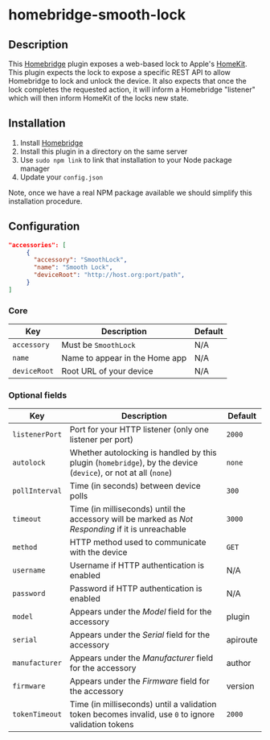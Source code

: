 # homebridge-smooth-lock

## Description

This [Homebridge](https://github.com/homebridge/homebridge) plugin exposes a web-based lock to Apple's [HomeKit](http://www.apple.com/ios/home/). This plugin expects the lock to expose a specific REST API to allow Homebridge to lock and unlock the device. It also expects that once the lock completes the requested action, it will inform a Homebridge "listener" which will then inform HomeKit of the locks new state.

## Installation

1. Install [Homebridge](https://github.com/homebridge/homebridge#installation)
2. Install this plugin in a directory on the same server
3. Use `sudo npm link` to link that installation to your Node package manager
4. Update your `config.json`

Note, once we have a real NPM package available we should simplify this installation procedure.

## Configuration

```json
"accessories": [
     {
       "accessory": "SmoothLock",
       "name": "Smooth Lock",
       "deviceRoot": "http://host.org:port/path",
     }
]
```
### Core
| Key          | Description                    | Default |
| ------------ | ------------------------------ | ------- |
| `accessory`  | Must be `SmoothLock`           | N/A     |
| `name`       | Name to appear in the Home app | N/A     |
| `deviceRoot` | Root URL of your device        | N/A     |

### Optional fields
| Key            | Description                                                                                                    | Default  |
| -------------- | -------------------------------------------------------------------------------------------------------------- | -------- |
| `listenerPort` | Port for your HTTP listener (only one listener per port)                                                       | `2000`   |
| `autolock`     | Whether autolocking is handled by this plugin (`homebridge`), by the device (`device`), or not at all (`none`) | `none`   |
| `pollInterval` | Time (in seconds) between device polls                                                                         | `300`    |
| `timeout`      | Time (in milliseconds) until the accessory will be marked as _Not Responding_ if it is unreachable             | `3000`   |
| `method`       | HTTP method used to communicate with the device                                                                | `GET`    |
| `username`     | Username if HTTP authentication is enabled                                                                     | N/A      |
| `password`     | Password if HTTP authentication is enabled                                                                     | N/A      |
| `model`        | Appears under the _Model_ field for the accessory                                                              | plugin   |
| `serial`       | Appears under the _Serial_ field for the accessory                                                             | apiroute |
| `manufacturer` | Appears under the _Manufacturer_ field for the accessory                                                       | author   |
| `firmware`     | Appears under the _Firmware_ field for the accessory                                                           | version  |
| `tokenTimeout` | Time (in milliseconds) until a validation token becomes invalid, use `0` to ignore validation tokens           | `2000`   |
